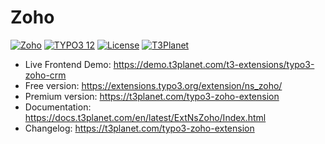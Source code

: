 # Zoho

  [![Zoho](https://img.shields.io/badge/stable-v1.0.3-green?style=flat-square)](https://github.com/nitsan-technologies/ns_zoho/tree/1.0.3) [![TYPO3 12](https://img.shields.io/badge/TYPO3-12-orange.svg?style=flat-square)](https://get.typo3.org/version/12) [![License](https://img.shields.io/badge/license-GPL--3.0-orange?style=flat-square)](https://www.gnu.org/licenses/gpl-3.0.en.html) [![T3Planet](https://img.shields.io/badge/T3Planet-Zoho-50b99a?style=flat-square)](https://t3planet.com/typo3-zoho-extension)

- Live Frontend Demo: https://demo.t3planet.com/t3-extensions/typo3-zoho-crm
- Free version: https://extensions.typo3.org/extension/ns_zoho/
- Premium version: https://t3planet.com/typo3-zoho-extension
- Documentation: https://docs.t3planet.com/en/latest/ExtNsZoho/Index.html
- Changelog: https://t3planet.com/typo3-zoho-extension